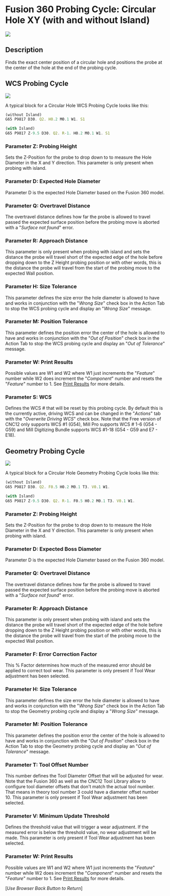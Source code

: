 # Fusion 360 Probing Cycle: Circular Hole XY (with and without Island)


![](/images/fp006.PNG)


## Description
Finds the exact center position of a circular hole and positions the probe at the center of the hole at the end of the probing cycle.

## WCS Probing Cycle

![](/images/fp020.PNG)

A typical block for a Circular Hole WCS Probing Cycle looks like this:

```javascript
(without Island)
G65 P9817 D30. Q2. H0.2 M0.1 W1. S1

(with Island)
G65 P9817 Z-9.5 D30. Q2. R-1. H0.2 M0.1 W1. S1
```

### Parameter Z: Probing Height
Sets the Z-Position for the probe to drop down to to measure the Hole Diameter in the X and Y direction.
This parameter is only present when probing with island.

### Parameter D: Expected Hole Diameter
Parameter D is the expected Hole Diameter based on the Fusion 360 model.

### Parameter Q: Overtravel Distance
The overtravel distance defines how far the probe is allowed to travel passed the expected surface position before the probing move is aborted with a "*Surface not found*" error.

### Parameter R: Approach Distance
This parameter is only present when probing with island and sets the distance the probe will travel short of the expected edge of the hole before dropping down to the Z Height probing position or with other words, 
this is the distance the probe will travel from the start of the probing move to the expected Wall position.

### Parameter H: Size Tolerance
This parameter defines the size error the hole diameter is allowed to have and works in conjunction with the "*Wrong Size*" check box in the Action Tab to stop the WCS probing cycle and display an "*Wrong Size*" message.

### Parameter M: Position Tolerance
This parameter defines the position error the center of the hole is allowed to have and works in conjunction with the "*Out of Position*" check box in the Action Tab to stop the WCS probing cycle and display an "*Out of Tolerance*" message.

### Parameter W: Print Results
Possible values are W1 and W2 where W1 just increments the "*Feature*" number while W2 does increment the "*Component*" number and resets the "*Feature*" number to 1.
See [Print Results](ProbePrintResults.md) for more details.

### Parameter S: WCS #
Defines the WCS # that will be reset by this probing cycle. 
By default this is the currently active, driving WCS and can be changed in the "*Actions*" tab with the "*Overwrite Driving WCS*" check box. 
Note that the Free version of CNC12 only supports WCS #1 (G54), Mill Pro supports WCS # 1-6 (G54 - G59) and Mill Digitizing Bundle supports WCS #1-18 (G54 - G59 and E7 - E18).

## Geometry Probing Cycle

![](/images/fp021.PNG)

A typical block for a Circular Hole Geometry Probing Cycle looks like this:

```javascript
(without Island)
G65 P9817 D30. Q2. F0.5 H0.2 M0.1 T3. V0.1 W1.

(with Island)
G65 P9817 Z-9.5 D30. Q2. R-1. F0.5 H0.2 M0.1 T3. V0.1 W1.
```

### Parameter Z: Probing Height
Sets the Z-Position for the probe to drop down to to measure the Hole Diameter in the X and Y direction.
This parameter is only present when probing with island.

### Parameter D: Expected Boss Diameter
Parameter D is the expected Hole Diameter based on the Fusion 360 model.

### Parameter Q: Overtravel Distance
The overtravel distance defines how far the probe is allowed to travel passed the expected surface position before the probing move is aborted with a "*Surface not found*" error.

### Parameter R: Approach Distance
This parameter is only present when probing with island and sets the distance the probe will travel short of the expected edge of the hole before dropping down to the Z Height probing position or with other words, 
this is the distance the probe will travel from the start of the probing move to the expected Wall position.

### Parameter F: Error Correction Factor
This % Factor determines how much of the measured error should be applied to correct tool wear.
This parameter is only present if Tool Wear adjustment has been selected.

### Parameter H: Size Tolerance
This parameter defines the size error the hole diameter is allowed to have and works in conjunction with the "*Wrong Size*" check box in the Action Tab to stop the Geometry probing cycle and display a "*Wrong Size*" message.

### Parameter M: Position Tolerance
This parameter defines the position error the center of the hole is allowed to have and works in conjunction with the "*Out of Position*" check box in the Action Tab to stop the Geometry probing cycle and display an "*Out of Tolerance*" message.

### Parameter T: Tool Offset Number
This number defines the Tool Diameter Offset that will be adjusted for wear. 
Note that the Fusion 360 as well as the CNC12 Tool Library allow to configure tool diameter offsets that don't match the actual tool number. 
That means in theory tool number 3 could have a diameter offset number 10.
This parameter is only present if Tool Wear adjustment has been selected.

### Parameter V: Minimum Update Threshold
Defines the threshold value that will trigger a wear adjustment. If the measured error is below the threshold value, no wear adjustment will be made.
This parameter is only present if Tool Wear adjustment has been selected.

### Parameter W: Print Results
Possible values are W1 and W2 where W1 just increments the "*Feature*" number while W2 does increment the "*Component*" number and resets the "*Feature*" number to 1.
See [Print Results](ProbePrintResults.md) for more details.



[*Use Browser Back Button to Return*]